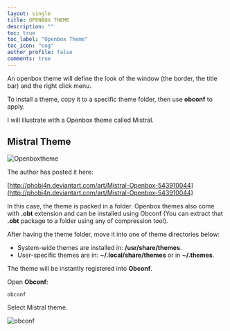 ```yaml
---
layout: single
title: OPENBOX THEME
description: ""
toc: true
toc_label: "Openbox Theme"
toc_icon: "cog"
author_profile: false
comments: true
---
```


An openbox theme will define the look of the window (the border, the title bar) and the right click menu.

To install a theme, copy it to a specific theme folder, then use **obconf** to apply. 

I will illustrate with a Openbox theme called Mistral.

## Mistral Theme

![Openboxtheme]({{site.baseurl}}/images/Mistral-Theme.jpg)

The author has posted it here:

[http://phobi4n.deviantart.com/art/Mistral-Openbox-543910044](http://phobi4n.deviantart.com/art/Mistral-Openbox-543910044)

In this case, the theme is packed in a folder. Openbox themes also come with **.obt** extension and can be installed using Obconf (You can extract that **.obt** package to a folder using any of compression tool).

After having the theme folder, move it into one of theme directories below:

* System-wide themes are installed in: **/usr/share/themes**.
* User-specific themes are in: **~/.local/share/themes** or in **~/.themes**.

The theme will be instantly registered into **Obconf**.

Open **Obconf**: 
```bash
obconf
```

Select Mistral theme.

![obconf]({{site.baseurl}}/images/obconf.png)

